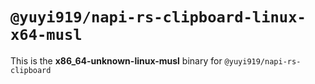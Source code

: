 # `@yuyi919/napi-rs-clipboard-linux-x64-musl`

This is the **x86_64-unknown-linux-musl** binary for `@yuyi919/napi-rs-clipboard`
